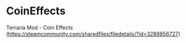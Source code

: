 # CoinEffects
Terraria Mod - Coin Effects (https://steamcommunity.com/sharedfiles/filedetails/?id=3289856727)
